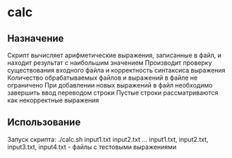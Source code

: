 # calc

## Назначение
Скрипт вычисляет арифметические выражения, записанные в файл, и находит результат с наибольшим значением
Производит проверку существования входного файла и корректность синтаксиса выражения
Количество обрабатываемых файлов и выражений в файле не ограничено
При добавлении новых выражений в файл необходимо завершить ввод переводом строки
 Пустые строки рассматриваются как некорректные выражения

## Использование
 Запуск скрипта: ./calc.sh input1.txt input2.txt <file> … <file>
 input1.txt, input2.txt, input3.txt, input4.txt - файлы с тестовыми выражениями


